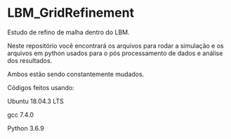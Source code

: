 # LBM_GridRefinement
Estudo de refino de malha dentro do LBM.

Neste repositório você encontrará os arquivos para rodar a simulação e os arquivos em python usados para o pós processamento de dados e análise dos resultados.

Ambos estão sendo constantemente mudados.

Códigos feitos usando:

Ubuntu 18.04.3 LTS

gcc 7.4.0

Python 3.6.9
